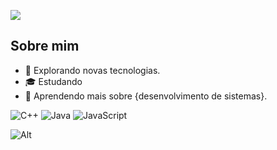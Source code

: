 ![](https://komarev.com/ghpvc/?username=iuricode&color=006bed)

## Sobre mim

- 🤔 Explorando novas tecnologias.
- 🎓 Estudando 
- 🌱 Aprendendo mais sobre {desenvolvimento de sistemas}.


![C++](https://img.shields.io/badge/-C++-333333?style=flat&logo=C%2B%2B&logoColor=00599C)
![Java](https://img.shields.io/badge/-Java-333333?style=flat&logo=Java&logoColor=007396)
![JavaScript](https://img.shields.io/badge/-JavaScript-333333?style=flat&logo=javascript)

![Alt](https://images.pexels.com/photos/1097456/pexels-photo-1097456.jpeg?cs=srgb&dl=pexels-sebastiaan-stam-1097456.jpg&fm=jpg)
